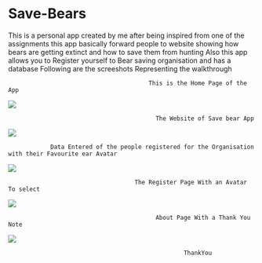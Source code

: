 # Save-Bears
This is a personal app created by me after being inspired from one of the assignments
this app basically forward people to website showing how bears are getting extinct and how to save them from hunting 
Also this app allows you to Register yourself to Bear saving organisation and has a database
Following are the screeshots Representing the walkthrough
                                            
                                            This is the Home Page of the App
![](/https://github.com/VivekGupta1999/Save-Bears/blob/master/Screeenshots/Screen%20Shot%202020-01-20%20at%201.58.53%20AM.png)

                                              The Website of Save bear App
![](https://github.com/VivekGupta1999/Save-Bears/blob/master/Screeenshots/Screen%20Shot%202020-01-20%20at%201.59.03%20AM.png)

                Data Entered of the people registered for the Organisation with their Favourite ear Avatar
![](https://github.com/VivekGupta1999/Save-Bears/blob/master/Screeenshots/Screen%20Shot%202020-01-20%20at%202.02.25%20AM.png)

                                        The Register Page With an Avatar To select
![](https://github.com/VivekGupta1999/Save-Bears/blob/master/Screeenshots/Screen%20Shot%202020-01-20%20at%202.43.35%20AM.png)


                                              About Page With a Thank You Note
![](https://github.com/VivekGupta1999/Save-Bears/blob/master/Screeenshots/Screen%20Shot%202020-01-20%20at%205.06.41%20AM.png)

                                                      ThankYou



